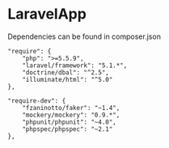 # LaravelApp

Dependencies can be found in composer.json

    "require": {
        "php": ">=5.5.9",
        "laravel/framework": "5.1.*",
        "doctrine/dbal": "^2.5",
        "illuminate/html": "^5.0"
    },
        
    "require-dev": {
        "fzaninotto/faker": "~1.4",
        "mockery/mockery": "0.9.*",
        "phpunit/phpunit": "~4.0",
        "phpspec/phpspec": "~2.1"
    },
    
    
    
    
